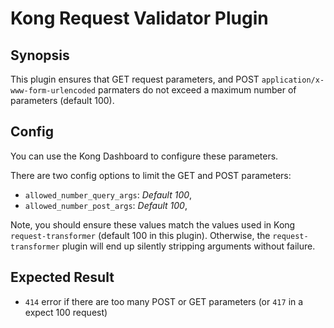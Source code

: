 # Kong Request Validator Plugin

## Synopsis

This plugin ensures that GET request parameters, and POST `application/x-www-form-urlencoded` parmaters do not exceed a maximum number of parameters (default 100).

## Config

You can use the Kong Dashboard to configure these parameters. 

There are two config options to limit the GET and POST parameters:

- `allowed_number_query_args`: *Default 100*,
- `allowed_number_post_args`: *Default 100*,

Note, you should ensure these values match the values used in Kong `request-transformer` (default 100 in this plugin).  Otherwise, the `request-transformer` plugin will end up silently stripping arguments without failure.

## Expected Result

- `414` error if there are too many POST or GET parameters (or `417` in a expect 100 request)